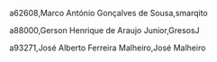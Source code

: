 a62608,Marco António Gonçalves de Sousa,smarqito 

a88000,Gerson Henrique de Araujo Junior,GresosJ 

a93271,José Alberto Ferreira Malheiro,José Malheiro 

